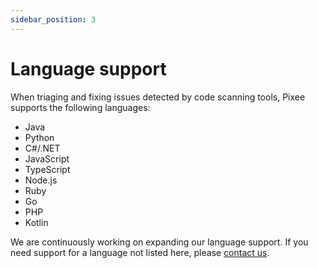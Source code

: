 ```yaml
---
sidebar_position: 3
---
```


# Language support

When triaging and fixing issues detected by code scanning tools, Pixee supports the following languages:

- Java
- Python
- C#/.NET
- JavaScript
- TypeScript
- Node.js
- Ruby 
- Go
- PHP 
- Kotlin




We are continuously working on expanding our language support. If you need support for a language not listed here, please [contact us](https://pixee.ai/demo-landing-page).
